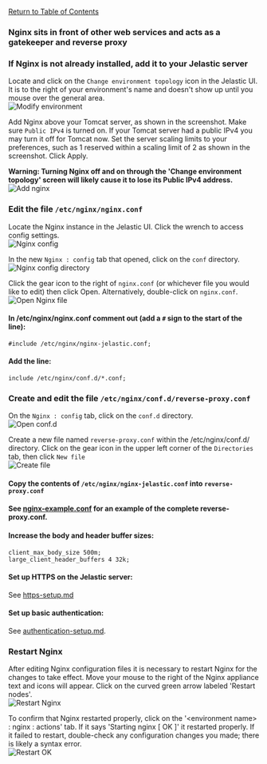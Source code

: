 [Return to Table of Contents](README.md)
### Nginx sits in front of other web services and acts as a gatekeeper and reverse proxy

### If Nginx is not already installed, add it to your Jelastic server
Locate and click on the `Change environment topology` icon in the Jelastic UI. It is to the right of your environment's name and doesn't show up until you mouse over the general area.<br>
![Modify environment](screenshots/modify-environment.png)

Add Nginx above your Tomcat server, as shown in the screenshot. Make sure `Public IPv4` is turned on. If your Tomcat server had a public IPv4 you may turn it off for Tomcat now. Set the server scaling limits to your preferences, such as 1 reserved within a scaling limit of 2 as shown in the screenshot. Click Apply.

**Warning: Turning Nginx off and on through the 'Change environment topology' screen will likely cause it to lose its Public IPv4 address.**<br>
![Add nginx](screenshots/add-nginx.png)

### Edit the file `/etc/nginx/nginx.conf`

Locate the Nginx instance in the Jelastic UI. Click the wrench to access config settings.<br>
![Nginx config](screenshots/nginx-1-config.png)

In the new `Nginx : config` tab that opened, click on the `conf` directory.<br>
![Nginx config directory](screenshots/nginx-2-conf-directory.png)

Click the gear icon to the right of `nginx.conf` (or whichever file you would like to edit) then click Open. Alternatively, double-click on `nginx.conf`.<br>
![Open Nginx file](screenshots/nginx-3-copy-nginx-jelastic.conf.png)

#### In /etc/nginx/nginx.conf comment out (add a `#` sign to the start of the line):
`#include /etc/nginx/nginx-jelastic.conf;`

#### Add the line:
`include /etc/nginx/conf.d/*.conf;`

### Create and edit the file `/etc/nginx/conf.d/reverse-proxy.conf`

On the `Nginx : config` tab, click on the `conf.d` directory.<br>
![Open conf.d](screenshots/nginx-4-conf.d-directory.png)

Create a new file named `reverse-proxy.conf` within the /etc/nginx/conf.d/ directory. Click on the gear icon in the upper left corner of the `Directories` tab, then click `New file`<br>
![Create file](screenshots/nginx-5-new-conf-file.png)

#### Copy the contents of `/etc/nginx/nginx-jelastic.conf` into `reverse-proxy.conf`

#### See [nginx-example.conf](nginx-example.conf) for an example of the complete reverse-proxy.conf.

#### Increase the body and header buffer sizes:
```
client_max_body_size 500m;
large_client_header_buffers 4 32k;
```
#### Set up HTTPS on the Jelastic server:
See [https-setup.md](https-setup.md)

#### Set up basic authentication:
See [authentication-setup.md](authentication-setup.md).

### Restart Nginx

After editing Nginx configuration files it is necessary to restart Nginx for the changes to take effect. Move your mouse to the right of the Nginx appliance text and icons will appear. Click on the curved green arrow labeled 'Restart nodes'.<br>
![Restart Nginx](screenshots/nginx-6-restart.png)

To confirm that Nginx restarted properly, click on the '\<environment name\> : nginx : actions' tab. If it says 'Starting nginx [ OK ]' it restarted properly. If it failed to restart, double-check any configuration changes you made; there is likely a syntax error.<br>
![Restart OK](screenshots/nginx-7-restart-ok.png)
